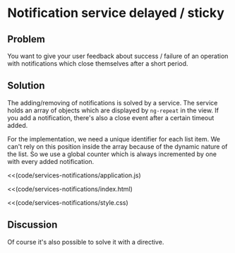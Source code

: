 # Notification service delayed / sticky

## Problem

You want to give your user feedback about success / failure of an operation with notifications which close themselves after a short period.


## Solution

The adding/removing of notifications is solved by a service. The service holds an array of objects which are displayed by `ng-repeat` in the view. If you add a notification, there's also a close event after a certain timeout added.

For the implementation, we need a unique identifier for each list item. We can't rely on this position inside the array because of the dynamic nature of the list. So we use a global counter which is always incremented by one with every added notification.

<<(code/services-notifications/application.js)

<<(code/services-notifications/index.html)

<<(code/services-notifications/style.css)

## Discussion

Of course it's also possible to solve it with a directive.